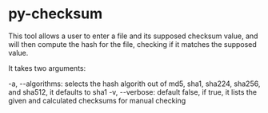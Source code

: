 # py-checksum

This tool allows a user to enter a file and its supposed checksum value, and will then compute the hash for the file, checking if it matches the supposed value.

It takes two arguments:

-a, --algorithms: selects the hash algorith out of  md5, sha1, sha224, sha256, and sha512, it defaults to sha1
-v, --verbose: default false, if true, it lists the given and calculated checksums for manual checking
